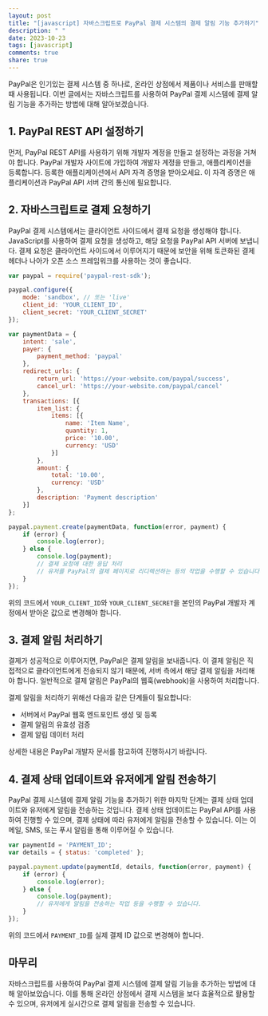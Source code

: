 ```yaml
---
layout: post
title: "[javascript] 자바스크립트로 PayPal 결제 시스템의 결제 알림 기능 추가하기"
description: " "
date: 2023-10-23
tags: [javascript]
comments: true
share: true
---
```


PayPal은 인기있는 결제 시스템 중 하나로, 온라인 상점에서 제품이나 서비스를 판매할 때 사용됩니다. 이번 글에서는 자바스크립트를 사용하여 PayPal 결제 시스템에 결제 알림 기능을 추가하는 방법에 대해 알아보겠습니다.

## 1. PayPal REST API 설정하기

먼저, PayPal REST API를 사용하기 위해 개발자 계정을 만들고 설정하는 과정을 거쳐야 합니다. PayPal 개발자 사이트에 가입하여 개발자 계정을 만들고, 애플리케이션을 등록합니다. 등록한 애플리케이션에서 API 자격 증명을 받아오세요. 이 자격 증명은 애플리케이션과 PayPal API 서버 간의 통신에 필요합니다.

## 2. 자바스크립트로 결제 요청하기

PayPal 결제 시스템에서는 클라이언트 사이드에서 결제 요청을 생성해야 합니다. JavaScript를 사용하여 결제 요청을 생성하고, 해당 요청을 PayPal API 서버에 보냅니다. 결제 요청은 클라이언트 사이드에서 이루어지기 때문에 보안을 위해 토큰화된 결제 헤더나 나아가 오픈 소스 프레임워크를 사용하는 것이 좋습니다.

```javascript
var paypal = require('paypal-rest-sdk');

paypal.configure({
    mode: 'sandbox', // 또는 'live'
    client_id: 'YOUR_CLIENT_ID',
    client_secret: 'YOUR_CLIENT_SECRET'
});

var paymentData = {
    intent: 'sale',
    payer: {
        payment_method: 'paypal'
    },
    redirect_urls: {
        return_url: 'https://your-website.com/paypal/success',
        cancel_url: 'https://your-website.com/paypal/cancel'
    },
    transactions: [{
        item_list: {
            items: [{
                name: 'Item Name',
                quantity: 1,
                price: '10.00',
                currency: 'USD'
            }]
        },
        amount: {
            total: '10.00',
            currency: 'USD'
        },
        description: 'Payment description'
    }]
};

paypal.payment.create(paymentData, function(error, payment) {
    if (error) {
        console.log(error);
    } else {
        console.log(payment);
        // 결제 요청에 대한 응답 처리
        // 유저를 PayPal의 결제 페이지로 리디렉션하는 등의 작업을 수행할 수 있습니다.
    }
});
```

위의 코드에서 `YOUR_CLIENT_ID`와 `YOUR_CLIENT_SECRET`을 본인의 PayPal 개발자 계정에서 받아온 값으로 변경해야 합니다.

## 3. 결제 알림 처리하기

결제가 성공적으로 이루어지면, PayPal은 결제 알림을 보내줍니다. 이 결제 알림은 직접적으로 클라이언트에게 전송되지 않기 때문에, 서버 측에서 해당 결제 알림을 처리해야 합니다. 일반적으로 결제 알림은 PayPal의 웹훅(webhook)을 사용하여 처리합니다.

결제 알림을 처리하기 위해선 다음과 같은 단계들이 필요합니다:
- 서버에서 PayPal 웹훅 엔드포인트 생성 및 등록
- 결제 알림의 유효성 검증
- 결제 알림 데이터 처리

상세한 내용은 PayPal 개발자 문서를 참고하여 진행하시기 바랍니다.

## 4. 결제 상태 업데이트와 유저에게 알림 전송하기

PayPal 결제 시스템에 결제 알림 기능을 추가하기 위한 마지막 단계는 결제 상태 업데이트와 유저에게 알림을 전송하는 것입니다. 결제 상태 업데이트는 PayPal API를 사용하여 진행할 수 있으며, 결제 상태에 따라 유저에게 알림을 전송할 수 있습니다. 이는 이메일, SMS, 또는 푸시 알림을 통해 이루어질 수 있습니다.

```javascript
var paymentId = 'PAYMENT_ID';
var details = { status: 'completed' };

paypal.payment.update(paymentId, details, function(error, payment) {
    if (error) {
        console.log(error);
    } else {
        console.log(payment);
        // 유저에게 알림을 전송하는 작업 등을 수행할 수 있습니다.
    }
});
```

위의 코드에서 `PAYMENT_ID`를 실제 결제 ID 값으로 변경해야 합니다.

## 마무리

자바스크립트를 사용하여 PayPal 결제 시스템에 결제 알림 기능을 추가하는 방법에 대해 알아보았습니다. 이를 통해 온라인 상점에서 결제 시스템을 보다 효율적으로 활용할 수 있으며, 유저에게 실시간으로 결제 알림을 전송할 수 있습니다.